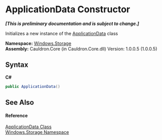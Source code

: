 # ApplicationData Constructor 
 _**\[This is preliminary documentation and is subject to change.\]**_

Initializes a new instance of the <a href="T_Windows_Storage_ApplicationData">ApplicationData</a> class

**Namespace:**&nbsp;<a href="N_Windows_Storage">Windows.Storage</a><br />**Assembly:**&nbsp;Cauldron.Core (in Cauldron.Core.dll) Version: 1.0.0.5 (1.0.0.5)

## Syntax

**C#**<br />
``` C#
public ApplicationData()
```


## See Also


#### Reference
<a href="T_Windows_Storage_ApplicationData">ApplicationData Class</a><br /><a href="N_Windows_Storage">Windows.Storage Namespace</a><br />